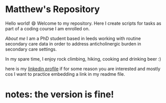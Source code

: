 # Matthew's Repository 

Hello world! :smile: Welcome to my repository. Here I create scripts for tasks as part of a coding course I am enrolled on.

*About me* I am a PhD student based in leeds working with routine secondary care data in order to address anticholinergic burden in secondary care settings. 

In my spare time, I enjoy rock climbing, hiking, cooking and drinking beer :) 
 

here is my [linkedin profile][link_linkedin] if for some reason you are interested and mostly cos I want to practice embedding a link in my readme file. 

[link_linkedin]: https://www.linkedin.com/in/matthew-knight-474b18141

# notes: the version is fine!
